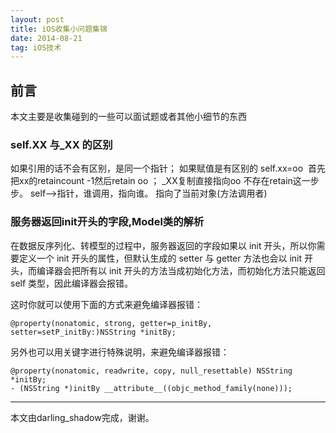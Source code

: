 ```yaml
---
layout: post
title: iOS收集小问题集锦
date: 2014-08-21
tag: iOS技术
---             
```


<h2>前言</h2>
本文主要是收集碰到的一些可以面试题或者其他小细节的东西

           
<h3>self.XX 与_XX 的区别</h3>
如果引用的话不会有区别，是同一个指针； 如果赋值是有区别的 self.xx=oo  首先把xx的retaincount -1然后retain oo ； _XX复制直接指向oo 不存在retain这一步步。 self—>指针，谁调用，指向谁。 指向了当前对象(方法调用者)

<h3>服务器返回init开头的字段,Model类的解析</h3>
在数据反序列化、转模型的过程中，服务器返回的字段如果以 init 开头，所以你需要定义一个 init 开头的属性，但默认生成的 setter 与 getter 方法也会以 init 开头，而编译器会把所有以 init 开头的方法当成初始化方法，而初始化方法只能返回 self 类型，因此编译器会报错。

这时你就可以使用下面的方式来避免编译器报错：
```
@property(nonatomic, strong, getter=p_initBy, setter=setP_initBy:)NSString *initBy;
```
另外也可以用关键字进行特殊说明，来避免编译器报错：
```
@property(nonatomic, readwrite, copy, null_resettable) NSString *initBy;
- (NSString *)initBy __attribute__((objc_method_family(none)));
```



-------------------------------
本文由darling_shadow完成，谢谢。
 
 
